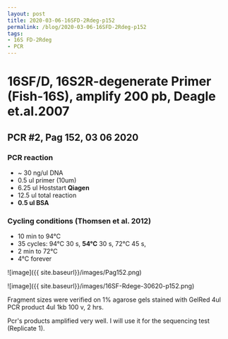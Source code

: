 ```yaml
---
layout: post
title: 2020-03-06-16SFD-2Rdeg-p152
permalink: /blog/2020-03-06-16SFD-2Rdeg-p152
tags:
- 16S FD-2Rdeg
- PCR
---
```

# 16SF/D, 16S2R-degenerate Primer (Fish-16S), amplify **200 pb**, Deagle et.al.2007
## **PCR #2, Pag 152, 03 06 2020**

### **PCR reaction**

-   ~ 30  ng/ul DNA
-   0.5   ul primer (10um)
-   6.25     ul Hoststart **Qiagen**
-   12.5  ul total reaction
-   **0.5  ul BSA**

### **Cycling conditions (Thomsen et al. 2012)**
- 10 min to 94°C
- 35 cycles:
  94°C 30 s,
  **54°C** 30 s,
  72°C 45 s,
- 2 min to 72°C
- 4°C forever

![image]({{ site.baseurl}}/images/Pag152.png)

![image]({{ site.baseurl}}/images/16SF-Rdege-30620-p152.png)

Fragment sizes were verified on 1% agarose gels stained with GelRed
4ul PCR product
4ul 1kb
100 v, 2 hrs.

Pcr's products amplified very well. I will use it for the sequencing test (Replicate 1).
